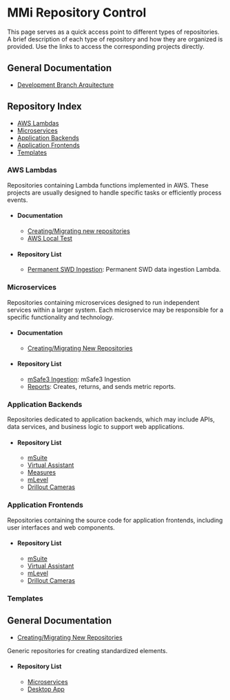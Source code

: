 # MMi Repository Control

This page serves as a quick access point to different types of repositories. A brief description of each type of repository and how they are organized is provided. Use the links to access the corresponding projects directly.

## General Documentation
- [Development Branch Arquitecture](doc-branch.md)

## Repository Index
- [AWS Lambdas](#aws-lambdas)
- [Microservices](#microservices)
- [Application Backends](#application-backends)
- [Application Frontends](#application-frontends)
- [Templates](#templates)


### **AWS Lambdas**

Repositories containing Lambda functions implemented in AWS. These projects are usually designed to handle specific tasks or efficiently process events.
- #### Documentation
  - [Creating/Migrating new repositories](lambda-new.md)
  - [AWS Local Test](lambda-local-test.md)

- #### Repository List
  - [Permanent SWD Ingestion](https://github.com/MMi-Software/lambda-swd-perm): Permanent SWD data ingestion Lambda.

### **Microservices**

Repositories containing microservices designed to run independent services within a larger system. Each microservice may be responsible for a specific functionality and technology.
- #### Documentation
  - [Creating/Migrating New Repositories](ms-new.md)

- #### Repository List
  - [mSafe3 Ingestion](https://github.com/MMi-Software/mmi-micro-service-msafe3): mSafe3 Ingestion
  - [Reports](https://github.com/MMi-Software/microservice-reports): Creates, returns, and sends metric reports.

### **Application Backends**

Repositories dedicated to application backends, which may include APIs, data services, and business logic to support web applications.
    
- #### Repository List
  - [mSuite](https://github.com/MMi-Software/mmi-msuite-backend)
  - [Virtual Assistant](https://github.com/MMi-Software/virtual-assistant-backend)
  - [Measures](https://github.com/MMi-Software/measures_api)
  - [mLevel](https://github.com/MMi-Software/mlevel-back-end)
  - [Drillout Cameras](https://github.com/MMi-Software/be-drillout-cameras)
 

### **Application Frontends**

Repositories containing the source code for application frontends, including user interfaces and web components.
    
- #### Repository List
  - [mSuite](https://github.com/MMi-Software/mmi-msuite-webapp)
  - [Virtual Assistant](https://github.com/MMi-Software/virtual-assistant-webapp)
  - [mLevel](https://github.com/MMi-Software/mlevel-front)
  - [Drillout Cameras](https://github.com/MMi-Software/drillout-cameras)
    

### **Templates**

## General Documentation
- [Creating/Migrating New Repositories](tp-new.md)
  
Generic repositories for creating standardized elements.
- #### Repository List
  - [Microservices](https://github.com/MMi-Software/mmi-template)
  - [Desktop App](https://github.com/MMi-Software/tp-desktop-app)
